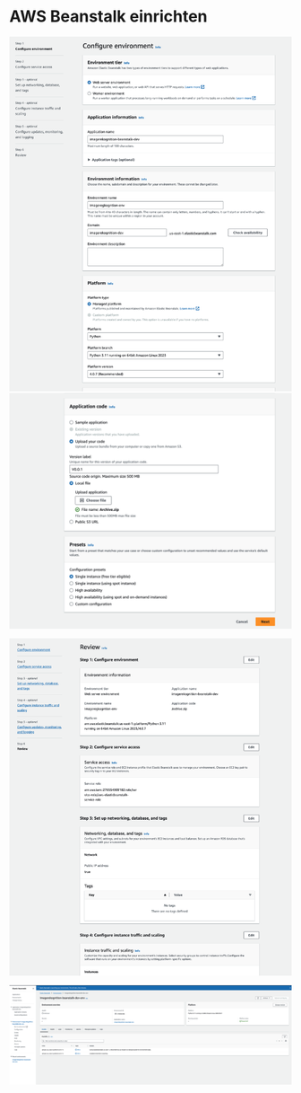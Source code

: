 # AWS Beanstalk einrichten


![](attachments/Pasted%20image%2020240122213141.png)
![](attachments/Pasted%20image%2020240122213345.png)

![](attachments/Pasted%20image%2020240122214416.png)

![](attachments/Pasted%20image%2020240122221001.png)